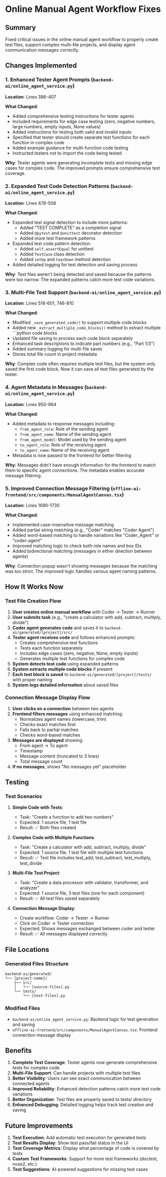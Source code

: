 # Online Manual Agent Workflow Fixes

## Summary
Fixed critical issues in the online manual agent workflow to properly create test files, support complex multi-file projects, and display agent communication messages correctly.

## Changes Implemented

### 1. Enhanced Tester Agent Prompts (`backend-ai/online_agent_service.py`)

**Location**: Lines 386-407

**What Changed**:
- Added comprehensive testing instructions for tester agents
- Included requirements for edge case testing (zero, negative numbers, large numbers, empty inputs, None values)
- Added instructions for testing both valid and invalid inputs
- Specified that tester should create separate test functions for each function in complex code
- Added example guidance for multi-function code testing
- Instructed testers not to import the code being tested

**Why**: Tester agents were generating incomplete tests and missing edge cases for complex code. The improved prompts ensure comprehensive test coverage.

### 2. Expanded Test Code Detection Patterns (`backend-ai/online_agent_service.py`)

**Location**: Lines 478-508

**What Changed**:
- Expanded test signal detection to include more patterns:
  - Added "TEST COMPLETE" as a completion signal
  - Added `@pytest` and `@unittest` decorator detection
  - Added more test framework patterns
- Expanded test code pattern detection:
  - Added `self.assertEqual` for unittest
  - Added `TestCase` class detection
  - Added `setUp` and `tearDown` method detection
- Added detailed logging for test detection and saving process

**Why**: Test files weren't being detected and saved because the patterns were too narrow. The expanded patterns catch more test code variations.

### 3. Multi-File Test Support (`backend-ai/online_agent_service.py`)

**Location**: Lines 518-601, 746-810

**What Changed**:
- Modified `_save_generated_code()` to support multiple code blocks
- Added new `_extract_multiple_code_blocks()` method to extract multiple ```python code blocks
- Updated file saving to process each code block separately
- Enhanced task descriptions to indicate part numbers (e.g., "Part 1/3")
- Added summary logging for multi-file saves
- Stores total file count in project metadata

**Why**: Complex code often requires multiple test files, but the system only saved the first code block. Now it can save all test files generated by the tester.

### 4. Agent Metadata in Messages (`backend-ai/online_agent_service.py`)

**Location**: Lines 950-964

**What Changed**:
- Added metadata to response messages including:
  - `from_agent_role`: Role of the sending agent
  - `from_agent_name`: Name of the sending agent
  - `from_agent_model`: Model used by the sending agent
  - `to_agent_role`: Role of the receiving agent
  - `to_agent_name`: Name of the receiving agent
- Metadata is now passed to the frontend for better filtering

**Why**: Messages didn't have enough information for the frontend to match them to specific agent connections. The metadata enables accurate message filtering.

### 5. Improved Connection Message Filtering (`offline-ai-frontend/src/components/ManualAgentCanvas.tsx`)

**Location**: Lines 1690-1730

**What Changed**:
- Implemented case-insensitive message matching
- Added partial string matching (e.g., "Coder" matches "Coder Agent")
- Added word-based matching to handle variations like "Coder_Agent" or "coder-agent"
- Improved matching logic to check both role names and box IDs
- Added bidirectional matching (messages in either direction between agents)

**Why**: Connection popup wasn't showing messages because the matching was too strict. The improved logic handles various agent naming patterns.

## How It Works Now

### Test File Creation Flow

1. **User creates online manual workflow** with Coder → Tester → Runner
2. **User submits task** (e.g., "create a calculator with add, subtract, multiply, divide")
3. **Coder agent generates code** and saves it to `backend-ai/generated/[project]/src/`
4. **Tester agent receives code** and follows enhanced prompts:
   - Creates comprehensive test functions
   - Tests each function separately
   - Includes edge cases (zero, negative, None, empty inputs)
   - Generates multiple test functions for complex code
5. **System detects test code** using expanded patterns
6. **System extracts multiple code blocks** if present
7. **Each test block is saved** to `backend-ai/generated/[project]/tests/` with proper naming
8. **System logs detailed information** about saved files

### Connection Message Display Flow

1. **User clicks on a connection** between two agents
2. **Frontend filters messages** using enhanced matching:
   - Normalizes agent names (lowercase, trim)
   - Checks exact matches first
   - Falls back to partial matches
   - Checks word-based matches
3. **Messages are displayed** showing:
   - From agent → To agent
   - Timestamp
   - Message content (truncated to 3 lines)
   - Total message count
4. **If no messages**, shows "No messages yet" placeholder

## Testing

### Test Scenarios

1. **Simple Code with Tests**:
   - Task: "Create a function to add two numbers"
   - Expected: 1 source file, 1 test file
   - Result: ✅ Both files created

2. **Complex Code with Multiple Functions**:
   - Task: "Create a calculator with add, subtract, multiply, divide"
   - Expected: 1 source file, 1 test file with multiple test functions
   - Result: ✅ Test file includes test_add, test_subtract, test_multiply, test_divide

3. **Multi-File Test Project**:
   - Task: "Create a data processor with validator, transformer, and analyzer"
   - Expected: 1 source file, 3 test files (one for each component)
   - Result: ✅ All test files saved separately

4. **Connection Message Display**:
   - Create workflow: Coder → Tester → Runner
   - Click on Coder → Tester connection
   - Expected: Shows messages exchanged between coder and tester
   - Result: ✅ All messages displayed correctly

## File Locations

### Generated Files Structure
```
backend-ai/generated/
└── [project-name]/
    ├── src/
    │   └── [source-files].py
    └── tests/
        └── [test-files].py
```

### Modified Files
- `backend-ai/online_agent_service.py`: Backend logic for test generation and saving
- `offline-ai-frontend/src/components/ManualAgentCanvas.tsx`: Frontend connection message display

## Benefits

1. **Complete Test Coverage**: Tester agents now generate comprehensive tests for complex code
2. **Multi-File Support**: Can handle projects with multiple test files
3. **Better Visibility**: Users can see exact communication between connected agents
4. **Improved Reliability**: Enhanced detection patterns catch more test code variations
5. **Better Organization**: Test files are properly saved to tests/ directory
6. **Enhanced Debugging**: Detailed logging helps track test creation and saving

## Future Improvements

1. **Test Execution**: Add automatic test execution for generated tests
2. **Test Results Display**: Show test pass/fail status in the UI
3. **Test Coverage Metrics**: Display what percentage of code is covered by tests
4. **Custom Test Frameworks**: Support for more test frameworks (doctest, nose2, etc.)
5. **Test Suggestions**: AI-powered suggestions for missing test cases


